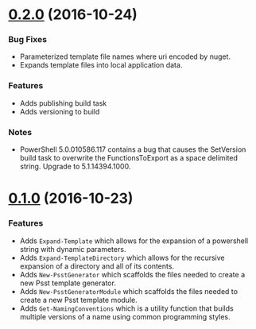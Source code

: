 # [0.2.0](https://github.com/cobster/psst/compare/0.1.0...0.2.0) (2016-10-24)

### Bug Fixes

* Parameterized template file names where uri encoded by nuget.
* Expands template files into local application data.

### Features

* Adds publishing build task
* Adds versioning to build

### Notes

* PowerShell 5.0.010586.117 contains a bug that causes the SetVersion build task to overwrite the FunctionsToExport as a space delimited string. Upgrade to 5.1.14394.1000.

# [0.1.0]() (2016-10-23)

### Features

* Adds `Expand-Template` which allows for the expansion of a powershell string with dynamic parameters.
* Adds `Expand-TemplateDirectory` which allows for the recursive expansion of a directory and all of its contents.
* Adds `New-PsstGenerator` which scaffolds the files needed to create a new Psst template generator.
* Adds `New-PsstGeneratorModule` which scaffolds the files needed to create a new Psst template module.
* Adds `Get-NamingConventions` which is a utility function that builds multiple versions of a name using common programming styles.
